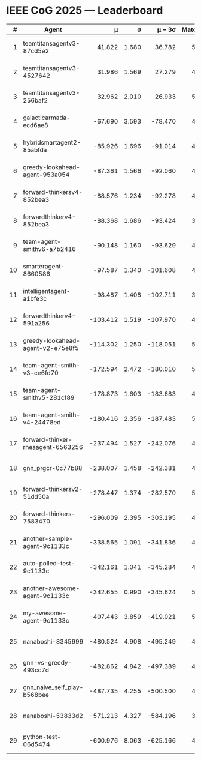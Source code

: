 # IEEE CoG 2025 — Leaderboard

| # | Agent | μ | σ | μ − 3σ | Matches | Updated |
|---:|---|---:|---:|---:|---:|---|
| 1 | teamtitansagentv3-87cd5e2 | 41.822 | 1.680 | 36.782 | 5052 | 2025-08-19 01:55 |
| 2 | teamtitansagentv3-4527642 | 31.986 | 1.569 | 27.279 | 4920 | 2025-08-19 01:55 |
| 3 | teamtitansagentv3-256baf2 | 32.962 | 2.010 | 26.933 | 5212 | 2025-08-19 01:55 |
| 4 | galacticarmada-ecd6ae8 | -67.690 | 3.593 | -78.470 | 4860 | 2025-08-19 01:55 |
| 5 | hybridsmartagent2-85abfda | -85.926 | 1.696 | -91.014 | 4738 | 2025-08-19 01:55 |
| 6 | greedy-lookahead-agent-953a054 | -87.361 | 1.566 | -92.060 | 4608 | 2025-08-19 01:55 |
| 7 | forward-thinkersv4-852bea3 | -88.576 | 1.234 | -92.278 | 4095 | 2025-08-19 01:55 |
| 8 | forwardthinkerv4-852bea3 | -88.368 | 1.686 | -93.424 | 3848 | 2025-08-19 01:55 |
| 9 | team-agent-smithv6-a7b2416 | -90.148 | 1.160 | -93.629 | 4940 | 2025-08-19 01:55 |
| 10 | smarteragent-8660586 | -97.587 | 1.340 | -101.608 | 4161 | 2025-08-19 01:55 |
| 11 | intelligentagent-a1bfe3c | -98.487 | 1.408 | -102.711 | 3846 | 2025-08-19 01:55 |
| 12 | forwardthinkerv4-591a256 | -103.412 | 1.519 | -107.970 | 4306 | 2025-08-19 01:55 |
| 13 | greedy-lookahead-agent-v2-e75e8f5 | -114.302 | 1.250 | -118.051 | 5008 | 2025-08-19 01:55 |
| 14 | team-agent-smith-v3-ce6fd70 | -172.594 | 2.472 | -180.010 | 5466 | 2025-08-19 01:55 |
| 15 | team-agent-smithv5-281cf89 | -178.873 | 1.603 | -183.683 | 4940 | 2025-08-19 01:55 |
| 16 | team-agent-smith-v4-24478ed | -180.416 | 2.356 | -187.483 | 5186 | 2025-08-19 01:55 |
| 17 | forward-thinker-rheaagent-6563256 | -237.494 | 1.527 | -242.076 | 4566 | 2025-08-19 01:55 |
| 18 | gnn_prgcr-0c77b88 | -238.007 | 1.458 | -242.381 | 4770 | 2025-08-19 01:55 |
| 19 | forward-thinkersv2-51dd50a | -278.447 | 1.374 | -282.570 | 5066 | 2025-08-19 01:55 |
| 20 | forward-thinkers-7583470 | -296.009 | 2.395 | -303.195 | 4480 | 2025-08-19 01:55 |
| 21 | another-sample-agent-9c1133c | -338.565 | 1.091 | -341.836 | 4900 | 2025-08-19 01:55 |
| 22 | auto-polled-test-9c1133c | -342.161 | 1.041 | -345.284 | 4480 | 2025-08-19 01:55 |
| 23 | another-awesome-agent-9c1133c | -342.655 | 0.990 | -345.624 | 5300 | 2025-08-19 01:55 |
| 24 | my-awesome-agent-9c1133c | -407.443 | 3.859 | -419.021 | 5180 | 2025-08-19 01:55 |
| 25 | nanaboshi-8345999 | -480.524 | 4.908 | -495.249 | 4120 | 2025-08-19 01:55 |
| 26 | gnn-vs-greedy-493cc7d | -482.862 | 4.842 | -497.389 | 4080 | 2025-08-19 01:55 |
| 27 | gnn_naive_self_play-b568bee | -487.735 | 4.255 | -500.500 | 4060 | 2025-08-19 01:55 |
| 28 | nanaboshi-53833d2 | -571.213 | 4.327 | -584.196 | 3740 | 2025-08-19 01:55 |
| 29 | python-test-06d5474 | -600.976 | 8.063 | -625.166 | 4050 | 2025-08-19 01:55 |
